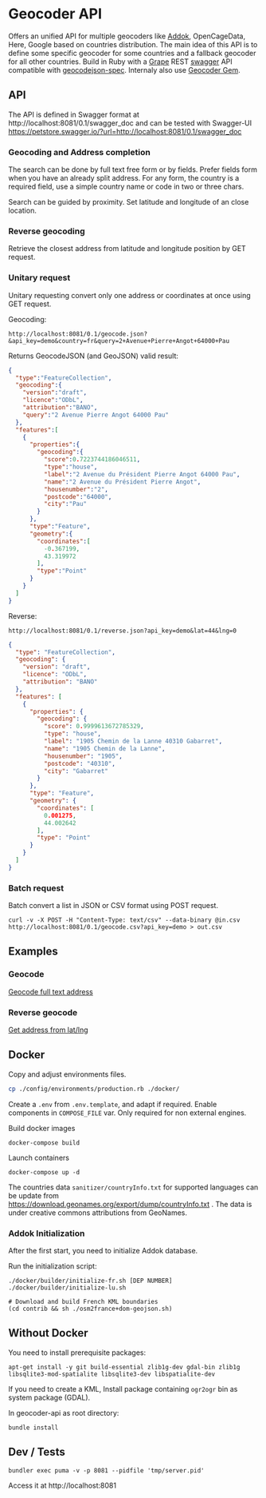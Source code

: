 # Geocoder API
Offers an unified API for multiple geocoders like [Addok](https://github.com/etalab/addok), OpenCageData, Here, Google based on countries distribution. The main idea of this API is to define some specific geocoder for some countries and a fallback geocoder for all other countries.
Build in Ruby with a [Grape](https://github.com/intridea/grape) REST [swagger](http://swagger.io/) API compatible with [geocodejson-spec](https://github.com/yohanboniface/geocodejson-spec). Internaly also use [Geocoder Gem](https://github.com/alexreisner/geocoder).

## API

The API is defined in Swagger format at
http://localhost:8081/0.1/swagger_doc
and can be tested with Swagger-UI
https://petstore.swagger.io/?url=http://localhost:8081/0.1/swagger_doc

### Geocoding and Address completion
The search can be done by full text free form or by fields. Prefer fields form when you have an already split address. For any form, the country is a required field, use a simple country name or code in two or three chars.

Search can be guided by proximity. Set latitude and longitude of an close location.

### Reverse geocoding
Retrieve the closest address from latitude and longitude position by GET request.

### Unitary request
Unitary requesting convert only one address or coordinates at once using GET request.

Geocoding:

```
http://localhost:8081/0.1/geocode.json?&api_key=demo&country=fr&query=2+Avenue+Pierre+Angot+64000+Pau
```

Returns GeocodeJSON (and GeoJSON) valid result:
```json
{
  "type":"FeatureCollection",
  "geocoding":{
    "version":"draft",
    "licence":"ODbL",
    "attribution":"BANO",
    "query":"2 Avenue Pierre Angot 64000 Pau"
  },
  "features":[
    {
      "properties":{
        "geocoding":{
          "score":0.7223744186046511,
          "type":"house",
          "label":"2 Avenue du Président Pierre Angot 64000 Pau",
          "name":"2 Avenue du Président Pierre Angot",
          "housenumber":"2",
          "postcode":"64000",
          "city":"Pau"
        }
      },
      "type":"Feature",
      "geometry":{
        "coordinates":[
          -0.367199,
          43.319972
        ],
        "type":"Point"
      }
    }
  ]
}
```

Reverse:
```
http://localhost:8081/0.1/reverse.json?api_key=demo&lat=44&lng=0
```

```json
{
  "type": "FeatureCollection",
  "geocoding": {
    "version": "draft",
    "licence": "ODbL",
    "attribution": "BANO"
  },
  "features": [
    {
      "properties": {
        "geocoding": {
          "score": 0.9999613672785329,
          "type": "house",
          "label": "1905 Chemin de la Lanne 40310 Gabarret",
          "name": "1905 Chemin de la Lanne",
          "housenumber": "1905",
          "postcode": "40310",
          "city": "Gabarret"
        }
      },
      "type": "Feature",
      "geometry": {
        "coordinates": [
          0.001275,
          44.002642
        ],
        "type": "Point"
      }
    }
  ]
}
```

### Batch request
Batch convert a list in JSON or CSV format using POST request.

```
curl -v -X POST -H "Content-Type: text/csv" --data-binary @in.csv http://localhost:8081/0.1/geocode.csv?api_key=demo > out.csv
```

## Examples

### Geocode
[Geocode full text address](http://localhost:8081/geocode.html)

### Reverse geocode
[Get address from lat/lng](http://localhost:8081/reverse.html)

## Docker

Copy and adjust environments files.
```bash
cp ./config/environments/production.rb ./docker/
```

Create a `.env` from `.env.template`, and adapt if required.
Enable components in `COMPOSE_FILE` var. Only required for non external engines.

Build docker images
```
docker-compose build
```

Launch containers
```
docker-compose up -d
```

The countries data `sanitizer/countryInfo.txt` for supported languages can be update from https://download.geonames.org/export/dump/countryInfo.txt . The data is under creative commons attributions from GeoNames.

### Addok Initialization
After the first start, you need to initialize Addok database.

Run the initialization script:
```
./docker/builder/initialize-fr.sh [DEP NUMBER]
./docker/builder/initialize-lu.sh
```

```
# Download and build French KML boundaries
(cd contrib && sh ./osm2france+dom-geojson.sh)
```

## Without Docker
You need to install prerequisite packages:
```
apt-get install -y git build-essential zlib1g-dev gdal-bin zlib1g libsqlite3-mod-spatialite libsqlite3-dev libspatialite-dev
```

If you need to create a KML, Install package containing `ogr2ogr` bin as system package (GDAL).

In geocoder-api as root directory:
```
bundle install
```

## Dev / Tests
```
bundler exec puma -v -p 8081 --pidfile 'tmp/server.pid'
```
Access it at http://localhost:8081

